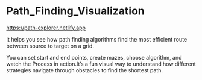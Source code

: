 # Path_Finding_Visualization

https://path-explorer.netlify.app

It helps you see how path finding algorithms find the most efficient route
between source to target on a grid.

You can set start and end points, create mazes, choose algorithm, and watch the
Process in action.It’s a fun visual way to understand how different strategies
navigate through obstacles to find the shortest path.
